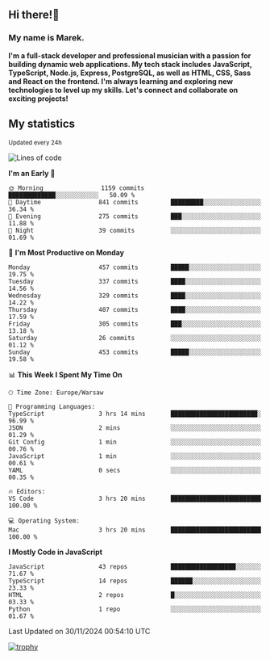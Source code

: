 ## Hi there!👋 ##
### My name is Marek. ###

**I'm a full-stack developer and professional musician with a passion for building dynamic web applications. My tech stack includes JavaScript, TypeScript, Node.js, Express, PostgreSQL, as well as HTML, CSS, Sass and React on the frontend. I'm always learning and exploring new technologies to level up my skills. Let's connect and collaborate on exciting projects!**

## My statistics ##
<sub>Updated every 24h</sub>
<!--START_SECTION:waka-->
![Lines of code](https://img.shields.io/badge/From%20Hello%20World%20I%27ve%20Written-52.1%20thousand%20lines%20of%20code-blue)

**I'm an Early 🐤** 

```text
🌞 Morning                1159 commits        █████████████░░░░░░░░░░░░   50.09 % 
🌆 Daytime                841 commits         █████████░░░░░░░░░░░░░░░░   36.34 % 
🌃 Evening                275 commits         ███░░░░░░░░░░░░░░░░░░░░░░   11.88 % 
🌙 Night                  39 commits          ░░░░░░░░░░░░░░░░░░░░░░░░░   01.69 % 
```
📅 **I'm Most Productive on Monday** 

```text
Monday                   457 commits         █████░░░░░░░░░░░░░░░░░░░░   19.75 % 
Tuesday                  337 commits         ████░░░░░░░░░░░░░░░░░░░░░   14.56 % 
Wednesday                329 commits         ████░░░░░░░░░░░░░░░░░░░░░   14.22 % 
Thursday                 407 commits         ████░░░░░░░░░░░░░░░░░░░░░   17.59 % 
Friday                   305 commits         ███░░░░░░░░░░░░░░░░░░░░░░   13.18 % 
Saturday                 26 commits          ░░░░░░░░░░░░░░░░░░░░░░░░░   01.12 % 
Sunday                   453 commits         █████░░░░░░░░░░░░░░░░░░░░   19.58 % 
```


📊 **This Week I Spent My Time On** 

```text
🕑︎ Time Zone: Europe/Warsaw

💬 Programming Languages: 
TypeScript               3 hrs 14 mins       ████████████████████████░   96.99 % 
JSON                     2 mins              ░░░░░░░░░░░░░░░░░░░░░░░░░   01.29 % 
Git Config               1 min               ░░░░░░░░░░░░░░░░░░░░░░░░░   00.76 % 
JavaScript               1 min               ░░░░░░░░░░░░░░░░░░░░░░░░░   00.61 % 
YAML                     0 secs              ░░░░░░░░░░░░░░░░░░░░░░░░░   00.35 % 

🔥 Editors: 
VS Code                  3 hrs 20 mins       █████████████████████████   100.00 % 

💻 Operating System: 
Mac                      3 hrs 20 mins       █████████████████████████   100.00 % 
```

**I Mostly Code in JavaScript** 

```text
JavaScript               43 repos            ██████████████████░░░░░░░   71.67 % 
TypeScript               14 repos            ██████░░░░░░░░░░░░░░░░░░░   23.33 % 
HTML                     2 repos             █░░░░░░░░░░░░░░░░░░░░░░░░   03.33 % 
Python                   1 repo              ░░░░░░░░░░░░░░░░░░░░░░░░░   01.67 % 
```




 Last Updated on 30/11/2024 00:54:10 UTC
<!--END_SECTION:waka-->
[![trophy](https://github-profile-trophy.vercel.app/?username=ryo-ma&theme=onedark)](https://github.com/ryo-ma/github-profile-trophy)
<!--
**MarekSax/MarekSax** is a ✨ _special_ ✨ repository because its `README.md` (this file) appears on your GitHub profile.

Here are some ideas to get you started:

- 🔭 I’m currently working on ...
- 🌱 I’m currently learning ...
- 👯 I’m looking to collaborate on ...
- 🤔 I’m looking for help with ...
- 💬 Ask me about ...
- 📫 How to reach me: ...
- 😄 Pronouns: ...
- ⚡ Fun fact: ...
-->

